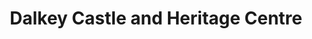 ---
title: "Dalkey Castle and Heritage Centre"
address: " Dalkey Castle and Heritage Centre, Castle Steet, Dalkey, Co. Dublin"
tel: "+353 (0)1 285 8366"
county: "Dublin"
category: "Castles"
type: "Content"
lat: "53.27803039550781"
lng: "-6.105600833892822"
---